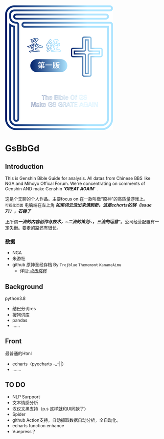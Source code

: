 ![image](https://raw.githubusercontent.com/jpysina/GsBbGd/res/%E8%B5%84%E6%BA%90%203.svg)
# GsBbGd
## Introduction
This is Genshin Bible Guide for analysis. All datas from Chinese BBS like NGA and Mihoyo Offical Forum. We're concentrating on comments of Genshin AND make Genshin ***'GREAT AGAIN'*** .
  
这是个无聊的个人作品。主要focus on 在一款叫做“原神”的高质量游戏上。   
`可视化页面` 电脑端在左上角
***如果词云没出来请刷新，这是echarts的锅（issue 71），石锤了***

正所谓***一流的内容创作与技术，~*二流的策划*~，三流的运营”***。公司经营配置有一定失衡。要走的路还有很长。
### 数据
- NGA
- 米游社
- github 原神圣经存档 By `Trojblue` `Thememont` `KanameAimu` 
  - 详见:[*点击跳转*](URL 'https://github.com/Trojblue/Genshin-Bible') 
## Background
  
python3.8
  - 结巴分词res
  - 搜狗词库
  - pandas
  - ......
## Front  
最普通的Html
  - echarts（pyecharts -_-||）
  - .......
## TO DO
  - NLP Surpport
  - 文本情感分析
  - 汉仪文黑支持（p.s 这样就和UI同款了）
  - Spider
  - github Action支持，自动抓取数据自动分析，全自动化。
  - echarts function enhance
  - Vuepress？
